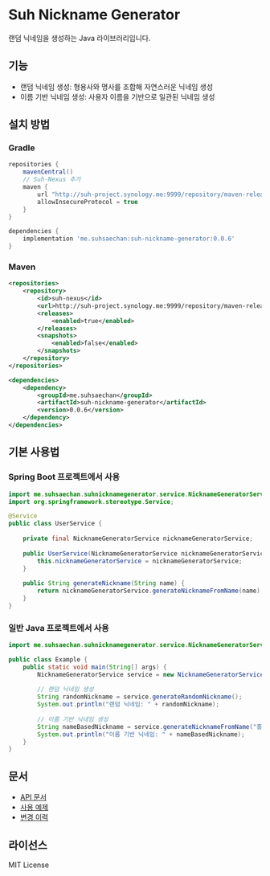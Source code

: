 # Suh Nickname Generator

랜덤 닉네임을 생성하는 Java 라이브러리입니다.

## 기능

- 랜덤 닉네임 생성: 형용사와 명사를 조합해 자연스러운 닉네임 생성
- 이름 기반 닉네임 생성: 사용자 이름을 기반으로 일관된 닉네임 생성

## 설치 방법

### Gradle

```gradle
repositories {
    mavenCentral()
    // Suh-Nexus 추가
    maven {
        url "http://suh-project.synology.me:9999/repository/maven-releases/"
        allowInsecureProtocol = true
    }
}

dependencies {
    implementation 'me.suhsaechan:suh-nickname-generator:0.0.6'
}
```

### Maven

```xml
<repositories>
    <repository>
        <id>suh-nexus</id>
        <url>http://suh-project.synology.me:9999/repository/maven-releases/</url>
        <releases>
            <enabled>true</enabled>
        </releases>
        <snapshots>
            <enabled>false</enabled>
        </snapshots>
    </repository>
</repositories>

<dependencies>
    <dependency>
        <groupId>me.suhsaechan</groupId>
        <artifactId>suh-nickname-generator</artifactId>
        <version>0.0.6</version>
    </dependency>
</dependencies>
```

## 기본 사용법

### Spring Boot 프로젝트에서 사용

```java
import me.suhsaechan.suhnicknamegenerator.service.NicknameGeneratorService;
import org.springframework.stereotype.Service;

@Service
public class UserService {
    
    private final NicknameGeneratorService nicknameGeneratorService;
    
    public UserService(NicknameGeneratorService nicknameGeneratorService) {
        this.nicknameGeneratorService = nicknameGeneratorService;
    }
    
    public String generateNickname(String name) {
        return nicknameGeneratorService.generateNicknameFromName(name);
    }
}
```

### 일반 Java 프로젝트에서 사용

```java
import me.suhsaechan.suhnicknamegenerator.service.NicknameGeneratorService;

public class Example {
    public static void main(String[] args) {
        NicknameGeneratorService service = new NicknameGeneratorService();
        
        // 랜덤 닉네임 생성
        String randomNickname = service.generateRandomNickname();
        System.out.println("랜덤 닉네임: " + randomNickname);
        
        // 이름 기반 닉네임 생성
        String nameBasedNickname = service.generateNicknameFromName("홍길동");
        System.out.println("이름 기반 닉네임: " + nameBasedNickname);
    }
}
```

## 문서

- [API 문서](docs/api.md)
- [사용 예제](docs/usage.md)
- [변경 이력](docs/CHANGELOG.md)

## 라이선스

MIT License
